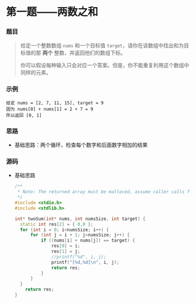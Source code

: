 # 第一题——两数之和

### 题目

> 给定一个整数数组 `nums` 和一个目标值 `target`，请你在该数组中找出和为目标值的那 **两个** 整数，并返回他们的数组下标。
>
> 你可以假设每种输入只会对应一个答案。但是，你不能重复利用这个数组中同样的元素。

### 示例

```
给定 nums = [2, 7, 11, 15], target = 9
因为 nums[0] + nums[1] = 2 + 7 = 9
所以返回 [0, 1]
```

### 思路

* 基础思路：两个循环，检查每个数字和后面数字相加的结果



### 源码

* 基础思路

  ```c++
  /**
   * Note: The returned array must be malloced, assume caller calls free().
   */
  #include <stdio.h>
  #include <stdlib.h>
  
  int* twoSum(int* nums, int numsSize, int target) {
  	static int res[2] = { 0,0 };
  	for (int i = 0; i<numsSize; i++) {
  		for (int j = i + 1; j<numsSize; j++) {
  			if ((nums[i] + nums[j]) == target) {
  				res[0] = i;
  				res[1] = j;
  				//printf("%d", i, j);
  				printf("[%d,%d]\n", i, j);
  				return res;
  			}
  		}
  	}	
      return res;
  }
  ```

  

